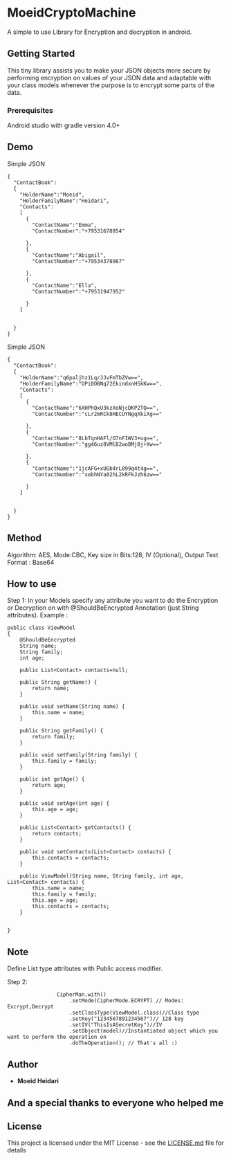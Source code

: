 # MoeidCryptoMachine
A simple to use Library for Encryption and decryption in android.
## Getting Started

This tiny library assists you to make your JSON objects more secure by performing encryption on values of your JSON data and adaptable with your class models whenever the purpose is to encrypt some parts of the data.

### Prerequisites
Android studio with gradle version 4.0+

## Demo
Simple JSON
```
{
  "ContactBook":
  {
    "HolderName":"Moeid",
    "HolderFamilyName":"Heidari",
    "Contacts":
    [
      {
        "ContactName":"Emma",
        "ContactNumber":"+79531678954"
        
      },
      {
        "ContactName":"Abigail",
        "ContactNumber":"+79534378967"
        
      },
      {
        "ContactName":"Ella",
        "ContactNumber":"+79531947952"
        
      }
    ]
    
    
  }
}
```
Simple JSON
```
{
  "ContactBook":
  {
    "HolderName":"q6paljhz1Lq/JJvFmTbZVw==",
    "HolderFamilyName":"OPiDOBNq72EkindxnH5kKw==",
    "Contacts":
    [
      {
        "ContactName":"6XHPhQxU3kzXoNjcDKP2TQ==",
        "ContactNumber":"cLr2mRCk8HECUYNgqXkiXg=="
        
      },
      {
        "ContactName":"8LbTqnHAFl/O7nFIWV3+ug==",
        "ContactNumber":"gg46uz8VMlB2woBMjBj+Xw=="
        
      },
      {
        "ContactName":"1jcAFG+xUGb4rL899q4t4g==",
        "ContactNumber":"xebhNYa02hL2kRFkJzh6zw=="
        
      }
    ]
    
    
  }
}
```
## Method
Algorithm: AES, 
Mode:CBC, 
Key size in Bits:128, 
IV (Optional), 
Output Text Format : Base64 

## How to use

Step 1:
In your Models specify any attribute you want to do the Encryption or Decryption on with @ShouldBeEncrypted Annotation (just String attributes).
Example : 
```
public class ViewModel
{
    @ShouldBeEncrypted
    String name;
    String family;
    int age;

    public List<Contact> contacts=null;

    public String getName() {
        return name;
    }

    public void setName(String name) {
        this.name = name;
    }

    public String getFamily() {
        return family;
    }

    public void setFamily(String family) {
        this.family = family;
    }

    public int getAge() {
        return age;
    }

    public void setAge(int age) {
        this.age = age;
    }

    public List<Contact> getContacts() {
        return contacts;
    }

    public void setContacts(List<Contact> contacts) {
        this.contacts = contacts;
    }

    public ViewModel(String name, String family, int age, List<Contact> contacts) {
        this.name = name;
        this.family = family;
        this.age = age;
        this.contacts = contacts;
    }


}
```
## Note
Define List type attributes with Public access modifier.

Step 2:
```
                CipherMan.with()
                    .setMode(CipherMode.ECRYPT) // Modes: Excrypt,Decrypt
                    .setClassType(ViewModel.class)//Class type
                    .setKey("1234567891234567")// 128 key
                    .setIV("ThisIsASecretKey")//IV
                    .setObject(model)//Instantiated object which you want to perform the operation on
                    .doTheOperation(); // That's all :)
```
## Author

* **Moeid Heidari** 

## And a special thanks to everyone who helped me

## License

This project is licensed under the MIT License - see the [LICENSE.md](LICENSE.md) file for details



